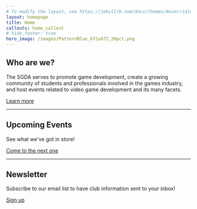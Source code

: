 ```yaml
---
# To modify the layout, see https://jekyllrb.com/docs/themes/#overriding-theme-defaults
layout: homepage
title: Home
callouts: home_callout
# hide_footer: true
hero_image: /images/PatternBlue_672x672_20pct.png
---
```


## Who are we?
The SGDA serves to promote game development, create a growing community of students and professionals involved in the games industry, and host events related to video game development and its many facets.

<!-- I give up. I'm doing the link in HTML -->
<a href="/about/" class="link">
    Learn more
    <i class="fa fa-arrow-right" aria-hidden="true"></i>
</a>


<hr class="is-hidden-desktop">
<h2 class="is-hidden-desktop">Upcoming Events</h2>
<p class="is-hidden-desktop">See what we've got in store!</p>

<a href="/events/" class="link is-hidden-desktop">
    Come to the next one
    <i class="fa fa-arrow-right" aria-hidden="true"></i>
</a>

<hr class="is-hidden-desktop">
<h2 class="is-hidden-desktop">Newsletter</h2>
<p class="is-hidden-desktop">Subscribe to our email list to have club information sent to your inbox!</p>

<a href="https://wordpress.us9.list-manage.com/subscribe?u=f921145fe669f08c3392649e5&id=c6d0adccd5" class="link is-hidden-desktop">
    Sign up
    <i class="fa fa-arrow-right" aria-hidden="true"></i>
</a>

